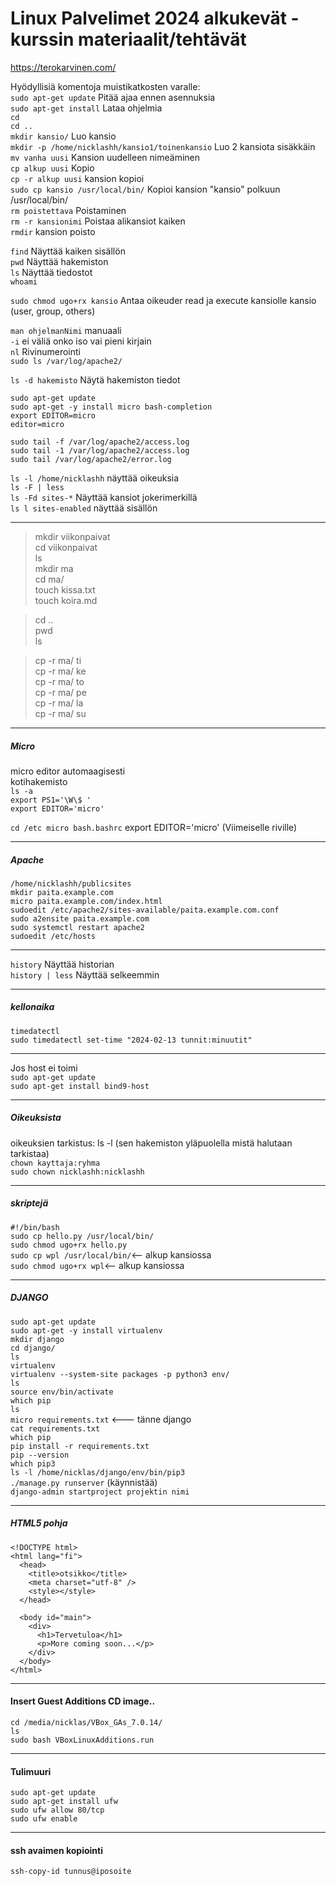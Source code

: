 # Linux Palvelimet 2024 alkukevät - kurssin materiaalit/tehtävät


https://terokarvinen.com/


Hyödyllisiä komentoja muistikatkosten varalle:  
`sudo apt-get update` Pitää ajaa ennen asennuksia  
`sudo apt-get install` Lataa ohjelmia  
`cd`  
`cd ..`  
`mkdir kansio/` Luo kansio  
`mkdir -p /home/nicklashh/kansio1/toinenkansio` Luo 2 kansiota sisäkkäin  
`mv vanha uusi` Kansion uudelleen nimeäminen  
`cp alkup uusi` Kopio  
`cp -r alkup uusi` kansion kopioi  
`sudo cp kansio /usr/local/bin/` Kopioi kansion "kansio" polkuun /usr/local/bin/  
`rm poistettava` Poistaminen  
`rm -r kansionimi` Poistaa alikansiot kaiken  
`rmdir` kansion poisto  
  
`find` Näyttää kaiken sisällön  
`pwd` Näyttää hakemiston  
`ls` Näyttää tiedostot  
`whoami`  

`sudo chmod ugo+rx kansio` Antaa oikeuder read ja execute kansiolle kansio (user, group, others)  

`man ohjelmanNimi` manuaali  
`-i` ei väliä onko iso vai pieni kirjain  
`nl` Rivinumerointi  
`sudo ls /var/log/apache2/`  

`ls -d hakemisto` Näytä hakemiston tiedot  

`sudo apt-get update`  
`sudo apt-get -y install micro bash-completion`  
`export EDITOR=micro`  
`editor=micro`  

`sudo tail -f /var/log/apache2/access.log`  
`sudo tail -1 /var/log/apache2/access.log`  
`sudo tail /var/log/apache2/error.log`  

`ls -l /home/nicklashh` näyttää oikeuksia  
`ls -F | less`  
`ls -Fd sites-*` Näyttää kansiot jokerimerkillä  
`ls l sites-enabled` näyttää sisällön  

---

> mkdir viikonpaivat  
> cd viikonpaivat  
> ls  
> mkdir ma  
> cd ma/  
> touch kissa.txt  
> touch koira.md  
  
> cd ..  
> pwd  
> ls  

> cp -r ma/ ti  
> cp -r ma/ ke  
> cp -r ma/ to  
> cp -r ma/ pe  
> cp -r ma/ la  
> cp -r ma/ su  

---

##### Micro

micro editor automaagisesti  
kotihakemisto  
`ls -a`  
`export PS1='\W\$ '`  
`export EDITOR='micro'`  

`cd /etc micro bash.bashrc` export EDITOR='micro' (Viimeiselle riville)  

---

##### Apache

`/home/nicklashh/publicsites`  
`mkdir paita.example.com`  
`micro paita.example.com/index.html`  
`sudoedit /etc/apache2/sites-available/paita.example.com.conf`  
`sudo a2ensite paita.example.com`  
`sudo systemctl restart apache2`  
`sudoedit /etc/hosts`  
  
---

`history` Näyttää historian  
`history | less` Näyttää selkeemmin  

---

##### kellonaika

`timedatectl`  
`sudo timedatectl set-time "2024-02-13 tunnit:minuutit"`  
  
---

Jos host ei toimi  
`sudo apt-get update`  
`sudo apt-get install bind9-host`  

---

##### Oikeuksista

oikeuksien tarkistus: ls -l (sen hakemiston yläpuolella mistä halutaan tarkistaa)  
`chown kayttaja:ryhma`  
`sudo chown nicklashh:nicklashh`  
  
---

##### skriptejä

`#!/bin/bash`  
`sudo cp hello.py /usr/local/bin/`    
`sudo chmod ugo+rx hello.py`  
`sudo cp wpl /usr/local/bin/`<-- alkup kansiossa  
`sudo chmod ugo+rx wpl`<-- alkup kansiossa  

---

##### DJANGO

`sudo apt-get update`  
`sudo apt-get -y install virtualenv`  
`mkdir django`  
`cd django/`  
`ls`  
`virtualenv`  
`virtualenv --system-site packages -p python3 env/`  
`ls`  
`source env/bin/activate`  
`which pip`  
`ls`  
`micro requirements.txt` <--- tänne django  
`cat requirements.txt`  
`which pip`  
`pip install -r requirements.txt`  
`pip --version`    
`which pip3`    
`ls -l /home/nicklas/django/env/bin/pip3`  
`./manage.py runserver` (käynnistää)  
`django-admin startproject projektin nimi`  

---

##### HTML5 pohja

    <!DOCTYPE html>  
    <html lang="fi">    
      <head>  
        <title>otsikko</title>  
        <meta charset="utf-8" />  
        <style></style>    
      </head>  

      <body id="main">  
        <div>  
          <h1>Tervetuloa</h1>  
          <p>More coming soon...</p>  
        </div>  
      </body>  
    </html>  

---

#### Insert Guest Additions CD image..

`cd /media/nicklas/VBox_GAs_7.0.14/`  
`ls`  
`sudo bash VBoxLinuxAdditions.run`  

---

#### Tulimuuri

`sudo apt-get update`  
`sudo apt-get install ufw`  
`sudo ufw allow 80/tcp`  
`sudo ufw enable`  
  
---

#### ssh avaimen kopiointi

`ssh-copy-id tunnus@iposoite`  
